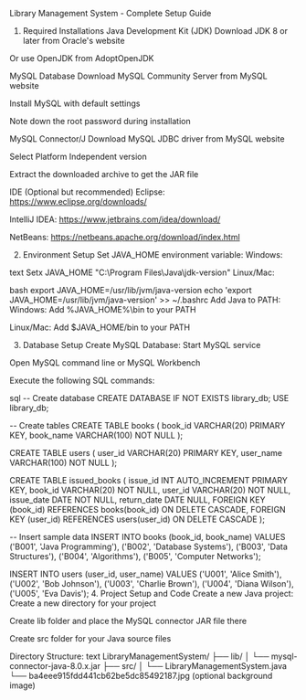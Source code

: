 Library Management System - Complete Setup Guide
1. Required Installations
Java Development Kit (JDK)
Download JDK 8 or later from Oracle's website

Or use OpenJDK from AdoptOpenJDK

MySQL Database
Download MySQL Community Server from MySQL website

Install MySQL with default settings

Note down the root password during installation

MySQL Connector/J
Download MySQL JDBC driver from MySQL website

Select Platform Independent version

Extract the downloaded archive to get the JAR file

IDE (Optional but recommended)
Eclipse: https://www.eclipse.org/downloads/

IntelliJ IDEA: https://www.jetbrains.com/idea/download/

NetBeans: https://netbeans.apache.org/download/index.html

2. Environment Setup
Set JAVA_HOME environment variable:
Windows:

text
Setx JAVA_HOME "C:\Program Files\Java\jdk-version"
Linux/Mac:

bash
export JAVA_HOME=/usr/lib/jvm/java-version
echo 'export JAVA_HOME=/usr/lib/jvm/java-version' >> ~/.bashrc
Add Java to PATH:
Windows: Add %JAVA_HOME%\bin to your PATH

Linux/Mac: Add $JAVA_HOME/bin to your PATH

3. Database Setup
Create MySQL Database:
Start MySQL service

Open MySQL command line or MySQL Workbench

Execute the following SQL commands:

sql
-- Create database
CREATE DATABASE IF NOT EXISTS library_db;
USE library_db;

-- Create tables
CREATE TABLE books (
    book_id VARCHAR(20) PRIMARY KEY,
    book_name VARCHAR(100) NOT NULL
);

CREATE TABLE users (
    user_id VARCHAR(20) PRIMARY KEY,
    user_name VARCHAR(100) NOT NULL
);

CREATE TABLE issued_books (
    issue_id INT AUTO_INCREMENT PRIMARY KEY,
    book_id VARCHAR(20) NOT NULL,
    user_id VARCHAR(20) NOT NULL,
    issue_date DATE NOT NULL,
    return_date DATE NULL,
    FOREIGN KEY (book_id) REFERENCES books(book_id) ON DELETE CASCADE,
    FOREIGN KEY (user_id) REFERENCES users(user_id) ON DELETE CASCADE
);

-- Insert sample data
INSERT INTO books (book_id, book_name) VALUES
('B001', 'Java Programming'),
('B002', 'Database Systems'),
('B003', 'Data Structures'),
('B004', 'Algorithms'),
('B005', 'Computer Networks');

INSERT INTO users (user_id, user_name) VALUES
('U001', 'Alice Smith'),
('U002', 'Bob Johnson'),
('U003', 'Charlie Brown'),
('U004', 'Diana Wilson'),
('U005', 'Eva Davis');
4. Project Setup and Code
Create a new Java project:
Create a new directory for your project

Create lib folder and place the MySQL connector JAR file there

Create src folder for your Java source files

Directory Structure:
text
LibraryManagementSystem/
├── lib/
│   └── mysql-connector-java-8.0.x.jar
├── src/
│   └── LibraryManagementSystem.java
└── ba4eee915fdd441cb62be5dc85492187.jpg (optional background image)
